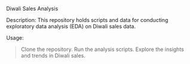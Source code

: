 Diwali Sales Analysis

Description:
This repository holds scripts and data for conducting exploratory data analysis (EDA) on Diwali sales data.

Usage:
> Clone the repository.
> Run the analysis scripts.
> Explore the insights and trends in Diwali sales.